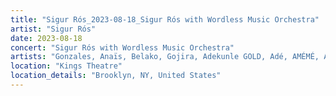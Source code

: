 ```yaml
---
title: "Sigur Rós_2023-08-18_Sigur Rós with Wordless Music Orchestra"
artist: "Sigur Rós"
date: 2023-08-18
concert: "Sigur Rós with Wordless Music Orchestra"
artists: "Gonzales, Anaïs, Belako, Gojira, Adekunle GOLD, Adé, AMÉMÉ, Anna Calvi, Amenra, Amaia, London Contemporary Orchestra, Anfisa Letyago, Bombay Bicycle Club, Alina Pash, Wordless Music Orchestra, Argy, Sigur Rós, AR/CO, Angel Olsen, Antònia Font, alt-J, Dinos, Indochine"
location: "Kings Theatre"
location_details: "Brooklyn, NY, United States"
---
```

